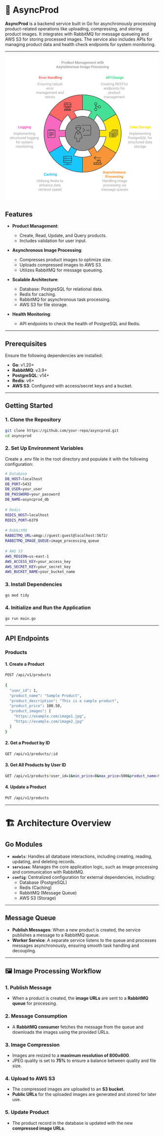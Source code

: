 # 🚀 AsyncProd

**AsyncProd** is a backend service built in Go for asynchronously processing product-related operations like uploading, compressing, and storing product images. It integrates with RabbitMQ for message queueing and AWS S3 for storing processed images. The service also includes APIs for managing product data and health check endpoints for system monitoring.

---
<div align="center">
  <img src="https://github.com/sameerihs/AsyncProd/blob/main/async-prod.png" alt="AsyncProd Workflow" width="600">
</div>

## Features

- **Product Management**:
  - Create, Read, Update, and Query products.
  - Includes validation for user input.

- **Asynchronous Image Processing**:
  - Compresses product images to optimize size.
  - Uploads compressed images to AWS S3.
  - Utilizes RabbitMQ for message queueing.

- **Scalable Architecture**:
  - Database: PostgreSQL for relational data.
  - Redis for caching.
  - RabbitMQ for asynchronous task processing.
  - AWS S3 for file storage.

- **Health Monitoring**:
  - API endpoints to check the health of PostgreSQL and Redis.

---

## Prerequisites

Ensure the following dependencies are installed:

- **Go**: v1.20+
- **RabbitMQ**: v3.9+
- **PostgreSQL**: v14+
- **Redis**: v6+
- **AWS S3**: Configured with access/secret keys and a bucket.

---

## Getting Started

### 1. Clone the Repository

```bash
git clone https://github.com/your-repo/asyncprod.git
cd asyncprod
```

### 2. Set Up Environment Variables
Create a .env file in the root directory and populate it with the following configuration:

```bash
# Database
DB_HOST=localhost
DB_PORT=5432
DB_USER=your_user
DB_PASSWORD=your_password
DB_NAME=asyncprod_db

# Redis
REDIS_HOST=localhost
REDIS_PORT=6379

# RabbitMQ
RABBITMQ_URL=amqp://guest:guest@localhost:5672/
RABBITMQ_IMAGE_QUEUE=image_processing_queue

# AWS S3
AWS_REGION=us-east-1
AWS_ACCESS_KEY=your_access_key
AWS_SECRET_KEY=your_secret_key
AWS_BUCKET_NAME=your_bucket_name
```
### 3. Install Dependencies
```bash
go mod tidy
```
### 4. Initialize and Run the Application
```bash
go run main.go
```

---

## API Endpoints

### Products
#### 1. Create a Product


```bash
POST /api/v1/products

{
  "user_id": 1,
  "product_name": "Sample Product",
  "product_description": "This is a sample product",
  "product_price": 100.50,
  "product_images": [
    "https://example.com/image1.jpg",
    "https://example.com/image2.jpg"
  ]
}

```

#### 2. Get a Product by ID
```bash 
GET /api/v1/products/:id
```
#### 3. Get All Products by User ID

``` bash
GET /api/v1/products?user_id=1&min_price=0&max_price=500&product_name=Sample
```

#### 4. Update a Product
``` bash
PUT /api/v1/products
```

---
# 🏗️ Architecture Overview

## Go Modules

- **`models`**: Handles all database interactions, including creating, reading, updating, and deleting records.
- **`services`**: Manages the core application logic, such as image processing and communication with RabbitMQ.
- **`config`**: Centralized configuration for external dependencies, including:
  - Database (PostgreSQL)
  - Redis (Caching)
  - RabbitMQ (Message Queue)
  - AWS S3 (Storage)

---

## Message Queue

- **Publish Messages**: When a new product is created, the service publishes a message to a RabbitMQ queue.
- **Worker Service**: A separate service listens to the queue and processes messages asynchronously, ensuring smooth task handling and decoupling.

---

## 🖼️ Image Processing Workflow

### 1. Publish Message
- When a product is created, the **image URLs** are sent to a **RabbitMQ queue** for processing.

### 2. Message Consumption
- A **RabbitMQ consumer** fetches the message from the queue and downloads the images using the provided URLs.

### 3. Image Compression
- Images are resized to a **maximum resolution of 800x600**.
- JPEG quality is set to **75%** to ensure a balance between quality and file size.

### 4. Upload to AWS S3
- The compressed images are uploaded to an **S3 bucket**.
- **Public URLs** for the uploaded images are generated and stored for later use.

### 5. Update Product
- The product record in the database is updated with the new **compressed image URLs**.


